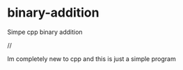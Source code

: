 # binary-addition
Simpe cpp binary addition

//

Im completely new to cpp and this is just a simple program
